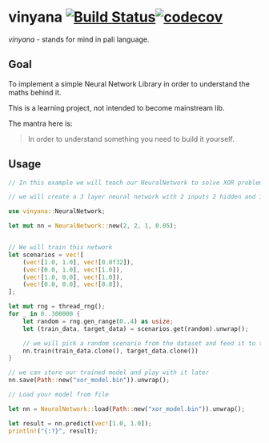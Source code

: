 # vinyana [![Build Status](https://app.travis-ci.com/alxolr/sila.svg?branch=main)](https://app.travis-ci.com/alxolr/sila)[![codecov](https://codecov.io/gh/alxolr/vinyana/branch/main/graph/badge.svg?token=JMIBMAGT6I)](https://codecov.io/gh/alxolr/vinyana)

_vinyana_ - stands for mind in pali language.

## Goal

To implement a simple Neural Network Library in order to understand the maths behind it.

This is a learning project, not intended to become mainstream lib.

The mantra here is:

> In order to understand something you need to build it yourself.

## Usage

```rust
// In this example we will teach our NeuralNetwork to solve XOR problem

// we will create a 3 layer neural network with 2 inputs 2 hidden and 1 output node

use vinyana::NeuralNetwork;

let mut nn = NeuralNetwork::new(2, 2, 1, 0.05);


// We will train this network
let scenarios = vec![
    (vec![1.0, 1.0], vec![0.0f32]),
    (vec![0.0, 1.0], vec![1.0]),
    (vec![1.0, 0.0], vec![1.0]),
    (vec![0.0, 0.0], vec![0.0]),
];

let mut rng = thread_rng();
for _ in 0..300000 {
    let random = rng.gen_range(0..4) as usize;
    let (train_data, target_data) = scenarios.get(random).unwrap();

    // we will pick a random scenario from the dataset and feed it to the network with the expected target
    nn.train(train_data.clone(), target_data.clone())
}

// we can store our trained model and play with it later
nn.save(Path::new("xor_model.bin")).unwrap();
```

```rust
// Load your model from file

let nn = NeuralNetwork::load(Path::new("xor_model.bin")).unwrap();

let result = nn.predict(vec![1.0, 1.0]);
println!("{:?}", result);
```
